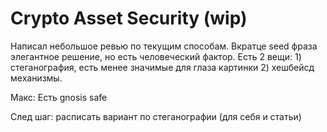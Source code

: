 # Crypto Asset Security \(wip\)

Написал небольшое ревью по текущим способам. Вкратце seed фраза элегантное решение, но есть человеческий фактор. Есть 2 вещи: 1\) стеганография, есть менее значимые для глаза картинки 2\) хешбейсд механизмы.  
  
Макс: Есть gnosis safe  
  
 След шаг: расписать вариант по стеганографии \(для себя и статьи\)


